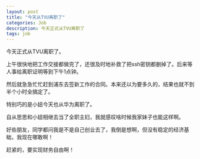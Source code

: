 ```yaml
---
layout: post
title: "今天从TVU离职了"
categories: Job
description: 今天正式从TVU离职了
tags: job
---
```

今天正式从TVU离职了。

上午很快地把工作交接都做完了，还很及时地补救了把ssh密钥都删掉了。后来等人事给离职证明等到下午1点钟。

然后就急急忙忙赶到浦东去签新工作的合同。本来还以为要多久的，结果也就不到半个小时全搞定了。

特别巧的是小妞今天也从华为离职了。

自从思思和小妞相继去当了全职主妇，我就感叹啥时候我家妹子也能这样啊。

好些朋友，同学都问我是不是自己创业去了，我倒是想啊，但没有稳定的经济基础，我现在哪敢啊！

赶紧的，要实现财务自由啊！
